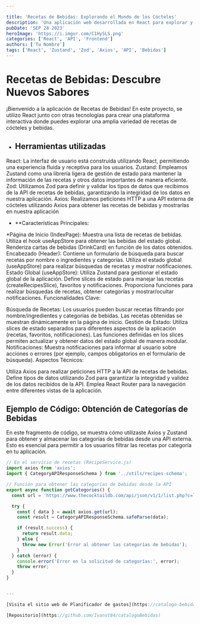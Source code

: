```yaml
---

title: 'Recetas de Bebidas: Explorando el Mundo de los Cócteles'
description: 'Una aplicación web desarrollada en React para explorar y descubrir recetas de bebidas utilizando una API externa de cócteles.'
pubDate: 'SEP 28 2023'
heroImage: 'https://i.imgur.com/C1HySLS.png'
categories: ['React', 'API', 'Frontend']
authors: ['Tu Nombre']
tags: ['React', 'Zustand', 'Zod', 'Axios', 'API', 'Bebidas']
---
```

                       
# Recetas de Bebidas: Descubre Nuevos Sabores

¡Bienvenido a la aplicación de Recetas de Bebidas! En este proyecto, se utilizo  React junto con otras tecnologías para crear una plataforma interactiva donde puedes explorar una amplia variedad de recetas de cócteles y bebidas.


- ## Herramientas utilizadas
React: La interfaz de usuario está construida utilizando React, permitiendo una experiencia fluida y receptiva para los usuarios.
Zustand: Empleamos Zustand como una librería ligera de gestión de estado para mantener la información de las recetas y otros datos importantes de manera eficiente.
Zod: Utilizamos Zod para definir y validar los tipos de datos que recibimos de la API de recetas de bebidas, garantizando la integridad de los datos en nuestra aplicación.
Axios: Realizamos peticiones HTTP a una API externa de cócteles utilizando Axios para obtener las recetas de bebidas y mostrarlas en nuestra aplicación

- **Características Principales:

*Página de Inicio (IndexPage):
Muestra una lista de recetas de bebidas.
Utiliza el hook useAppStore para obtener las bebidas del estado global.
Renderiza cartas de bebidas (DrinkCard) en función de los datos obtenidos.
Encabezado (Header):
Contiene un formulario de búsqueda para buscar recetas por nombre o ingredientes y categorías.
Utiliza el estado global (useAppStore) para realizar búsquedas de recetas y mostrar notificaciones.
Estado Global (useAppStore):
Utiliza Zustand para gestionar el estado global de la aplicación.
Define slices de estado para manejar las recetas (createRecipesSlice), favoritos y notificaciones.
Proporciona funciones para realizar búsquedas de recetas, obtener categorías y mostrar/ocultar notificaciones.
Funcionalidades Clave:

Búsqueda de Recetas:
Los usuarios pueden buscar recetas filtrando por nombre/ingredientes y categorías de bebidas.
Las recetas obtenidas se muestran dinámicamente en la página de inicio.
Gestión de Estado:
Utiliza slices de estado separados para diferentes aspectos de la aplicación (recetas, favoritos, notificaciones).
Las funciones definidas en los slices permiten actualizar y obtener datos del estado global de manera modular.
Notificaciones:
Muestra notificaciones para informar al usuario sobre acciones o errores (por ejemplo, campos obligatorios en el formulario de búsqueda).
Aspectos Técnicos:

Utiliza Axios para realizar peticiones HTTP a la API de recetas de bebidas.
Define tipos de datos utilizando Zod para garantizar la integridad y validez de los datos recibidos de la API.
Emplea React Router para la navegación entre diferentes vistas de la aplicación.

## Ejemplo de Código: Obtención de Categorías de Bebidas

En este fragmento de código, se muestra cómo utilizaste Axios y Zustand para obtener y almacenar las categorías de bebidas desde una API externa. Esto es esencial para permitir a los usuarios filtrar las recetas por categoría en tu aplicación.

```javascript
// En el servicio de recetas (RecipeService.js)
import axios from 'axios';
import { CategoryAPIResponseSchema } from '../utils/recipes-schema';

// Función para obtener las categorías de bebidas desde la API
export async function getCategories() {
  const url = 'https://www.thecocktaildb.com/api/json/v1/1/list.php?c=list';

  try {
    const { data } = await axios.get(url);
    const result = CategoryAPIResponseSchema.safeParse(data);

    if (result.success) {
      return result.data;
    } else {
      throw new Error('Error al obtener las categorías de bebidas');
    }
  } catch (error) {
    console.error('Error en la solicitud de categorías:', error);
    throw error;
  }
}


---

[Visita el sitio web de Planificador de gastos](https://catalogo-bebidas-react-zustand-zod-ax.netlify.app/)

[Repositorio](https://github.com/Ivanst84/catalogoBebidas)